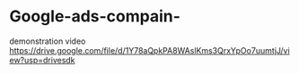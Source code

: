 # Google-ads-compain-
demonstration video
https://drive.google.com/file/d/1Y78aQpkPA8WAslKms3QrxYpOo7uumtjJ/view?usp=drivesdk
